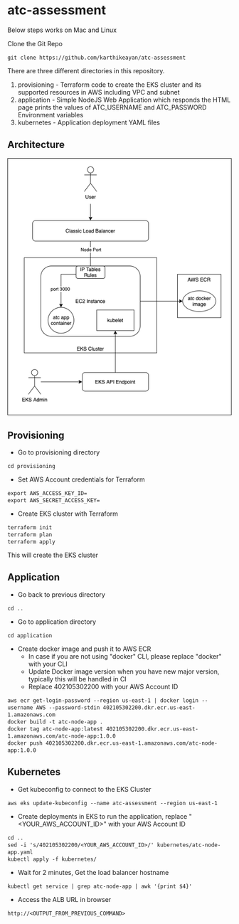 # atc-assessment

Below steps works on Mac and Linux

Clone the Git Repo
```
git clone https://github.com/karthikeayan/atc-assessment
```

There are three different directories in this repository.
1. provisioning - Terraform code to create the EKS cluster and its supported resources in AWS including VPC and subnet
2. application - Simple NodeJS Web Application which responds the HTML page prints the values of ATC_USERNAME and ATC_PASSWORD Environment variables
3. kubernetes - Application deployment YAML files

## Architecture
![alt text](https://github.com/karthikeayan/atc-assessment/blob/main/architecture.png?raw=true)

## Provisioning

- Go to provisioning directory
```
cd provisioning
```

- Set AWS Account credentials for Terraform
```
export AWS_ACCESS_KEY_ID=
export AWS_SECRET_ACCESS_KEY=
```

- Create EKS cluster with Terraform
```
terraform init
terraform plan
terraform apply
```

This will create the EKS cluster

## Application

- Go back to previous directory
```
cd ..
```

- Go to application directory
```
cd application
```

- Create docker image and push it to AWS ECR
    - In case if you are not using "docker" CLI, please replace "docker" with your CLI
    - Update Docker image version when you have new major version, typically this will be handled in CI
    - Replace 402105302200 with your AWS Account ID
```
aws ecr get-login-password --region us-east-1 | docker login --username AWS --password-stdin 402105302200.dkr.ecr.us-east-1.amazonaws.com
docker build -t atc-node-app .
docker tag atc-node-app:latest 402105302200.dkr.ecr.us-east-1.amazonaws.com/atc-node-app:1.0.0
docker push 402105302200.dkr.ecr.us-east-1.amazonaws.com/atc-node-app:1.0.0
```

## Kubernetes

- Get kubeconfig to connect to the EKS Cluster
```
aws eks update-kubeconfig --name atc-assessment --region us-east-1
```

- Create deployments in EKS to run the application, replace "<YOUR_AWS_ACCOUNT_ID>" with your AWS Account ID
```
cd ..
sed -i 's/402105302200/<YOUR_AWS_ACCOUNT_ID>/' kubernetes/atc-node-app.yaml
kubectl apply -f kubernetes/
```

- Wait for 2 minutes, Get the load balancer hostname
```
kubectl get service | grep atc-node-app | awk '{print $4}'
```

- Access the ALB URL in browser
```
http://<OUTPUT_FROM_PREVIOUS_COMMAND>